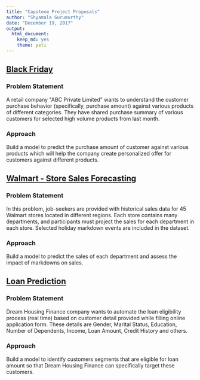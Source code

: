 ```yaml
---
title: "Capstone Project Proposals"
author: "Shyamala Gurumurthy"
date: "December 19, 2017"
output: 
  html_document: 
    keep_md: yes
    theme: yeti
---
```


## [Black Friday](https://datahack.analyticsvidhya.com/contest/black-friday/)

### Problem Statement
A retail company "ABC Private Limited" wants to understand the customer purchase behavior (specifically, purchase amount) against various products of different categories. They have shared purchase summary of various customers for selected high volume products from last month.

### Approach
Build a model to predict the purchase amount of customer against various products which will help the company create personalized offer for customers against different products.


## [Walmart - Store Sales Forecasting](https://www.kaggle.com/c/walmart-recruiting-store-sales-forecasting)

### Problem Statement
In this problem, job-seekers are provided with historical sales data for 45 Walmart stores located in different regions. Each store contains many departments, and participants must project the sales for each department in each store. Selected holiday markdown events are included in the dataset.

### Approach
Build a model to predict the sales of each department and assess the impact of markdowns on sales.

## [Loan Prediction](https://datahack.analyticsvidhya.com/contest/practice-problem-loan-prediction-iii/)

### Problem Statement
Dream Housing Finance company wants to automate the loan eligibility process (real time) based on customer detail provided while filling online application form. These details are Gender, Marital Status, Education, Number of Dependents, Income, Loan Amount, Credit History and others. 

### Approach
Build a model to identify customers segments that are eligible for loan amount so that Dream Housing Finance can specifically target these customers. 

